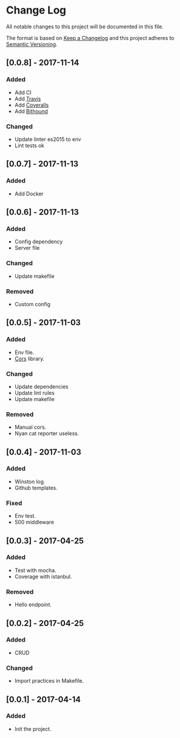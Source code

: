 # Change Log
All notable changes to this project will be documented in this file.

The format is based on [Keep a Changelog](http://keepachangelog.com/)
and this project adheres to [Semantic Versioning](http://semver.org/).

## [0.0.8] - 2017-11-14
### Added
- Add CI
- Add [Travis](https://travis-ci.org/alexvndre/expressjs-starter-pack)
- Add [Coveralls](https://coveralls.io/github/alexvndre/expressjs-starter-pack)
- Add [Bithound](https://www.bithound.io/github/alexvndre/expressjs-starter-pack/master)
### Changed
- Update linter es2015 to env
- Lint tests ok

## [0.0.7] - 2017-11-13
### Added
- Add Docker

## [0.0.6] - 2017-11-13
### Added
- Config dependency
- Server file
### Changed
- Update makefile
### Removed
- Custom config

## [0.0.5] - 2017-11-03
### Added
- Env file.
- [Cors](https://github.com/expressjs/cors) library.
### Changed
- Update dependencies
- Update lint rules
- Update makefile
### Removed
- Manual cors.
- Nyan cat reporter useless.

## [0.0.4] - 2017-11-03
### Added
- Winston log.
- Github templates.
### Fixed
- Env test.
- 500 middleware

## [0.0.3] - 2017-04-25
### Added
- Test with mocha.
- Coverage with istanbul.
### Removed
- Hello endpoint.

## [0.0.2] - 2017-04-25
### Added
- CRUD
### Changed
- Import practices in Makefile.

## [0.0.1] - 2017-04-14
### Added
- Init the project.
